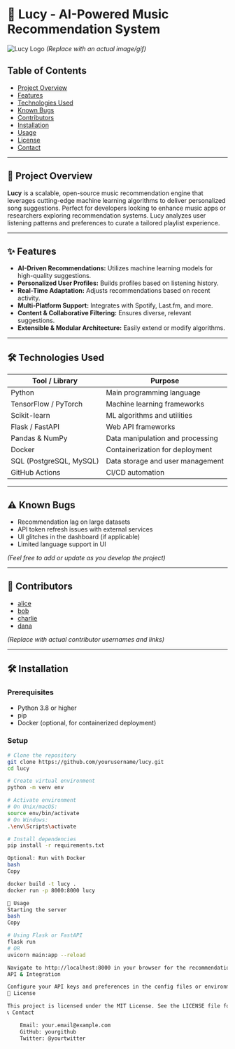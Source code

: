 # 🎵 Lucy - AI-Powered Music Recommendation System

![Lucy Logo](https://your-image-url.com/logo.png) *(Replace with an actual image/gif)*

## Table of Contents
- [Project Overview](#project-overview)
- [Features](#features)
- [Technologies Used](#technologies-used)
- [Known Bugs](#known-bugs)
- [Contributors](#contributors)
- [Installation](#installation)
- [Usage](#usage)
- [License](#license)
- [Contact](#contact)

---

## 📝 Project Overview

**Lucy** is a scalable, open-source music recommendation engine that leverages cutting-edge machine learning algorithms to deliver personalized song suggestions. Perfect for developers looking to enhance music apps or researchers exploring recommendation systems. Lucy analyzes user listening patterns and preferences to curate a tailored playlist experience.

---

## ✨ Features

- **AI-Driven Recommendations:** Utilizes machine learning models for high-quality suggestions.
- **Personalized User Profiles:** Builds profiles based on listening history.
- **Real-Time Adaptation:** Adjusts recommendations based on recent activity.
- **Multi-Platform Support:** Integrates with Spotify, Last.fm, and more.
- **Content & Collaborative Filtering:** Ensures diverse, relevant suggestions.
- **Extensible & Modular Architecture:** Easily extend or modify algorithms.

---

## 🛠️ Technologies Used

| Tool / Library             | Purpose                                    |
|----------------------------|--------------------------------------------|
| Python                     | Main programming language                  |
| TensorFlow / PyTorch       | Machine learning frameworks                |
| Scikit-learn               | ML algorithms and utilities                |
| Flask / FastAPI            | Web API frameworks                         |
| Pandas & NumPy            | Data manipulation and processing           |
| Docker                     | Containerization for deployment            |
| SQL (PostgreSQL, MySQL)    | Data storage and user management           |
| GitHub Actions             | CI/CD automation                           |

---

## ⚠️ Known Bugs

- Recommendation lag on large datasets
- API token refresh issues with external services
- UI glitches in the dashboard (if applicable)
- Limited language support in UI

*(Feel free to add or update as you develop the project)*

---

## 🤝 Contributors

- [alice](https://github.com/alice)
- [bob](https://github.com/bob)
- [charlie](https://github.com/charlie)
- [dana](https://github.com/dana)

*(Replace with actual contributor usernames and links)*

---

## 🛠️ Installation

### Prerequisites
- Python 3.8 or higher
- pip
- Docker (optional, for containerized deployment)

### Setup

```bash
# Clone the repository
git clone https://github.com/yourusername/lucy.git
cd lucy

# Create virtual environment
python -m venv env

# Activate environment
# On Unix/macOS:
source env/bin/activate
# On Windows:
.\env\Scripts\activate

# Install dependencies
pip install -r requirements.txt

Optional: Run with Docker
bash
Copy

docker build -t lucy .
docker run -p 8000:8000 lucy

🚀 Usage
Starting the server
bash
Copy

# Using Flask or FastAPI
flask run
# OR
uvicorn main:app --reload

Navigate to http://localhost:8000 in your browser for the recommendation dashboard or API endpoints.
API & Integration

Configure your API keys and preferences in the config files or environment variables to connect with music platforms.
📜 License

This project is licensed under the MIT License. See the LICENSE file for details.
📞 Contact

    Email: your.email@example.com
    GitHub: yourgithub
    Twitter: @yourtwitter
